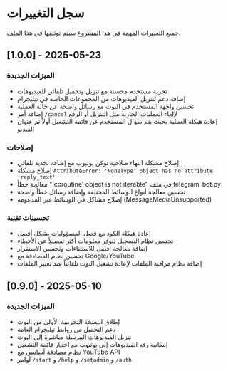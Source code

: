 # سجل التغييرات

جميع التغييرات المهمة في هذا المشروع سيتم توثيقها في هذا الملف.

## [1.0.0] - 2025-05-23

### الميزات الجديدة
- تجربة مستخدم محسنة مع تنزيل وتحميل تلقائي للفيديوهات
- إضافة دعم لتنزيل الفيديوهات من المجموعات الخاصة في تيليجرام
- تحسين واجهة المستخدم في البوت مع رسائل واضحة عن حالة العملية
- إضافة أمر `/cancel` لإلغاء العمليات الجارية مثل التنزيل أو الرفع
- إعادة هيكلة العملية بحيث يتم سؤال المستخدم عن قائمة التشغيل أولاً ثم عنوان الفيديو

### إصلاحات
- إصلاح مشكلة انتهاء صلاحية توكن يوتيوب مع إضافة تجديد تلقائي
- إصلاح مشكلة `AttributeError: 'NoneType' object has no attribute 'reply_text'`
- معالجة خطأ "'coroutine' object is not iterable" في ملف telegram_bot.py
- تحسين معالجة أنواع الوسائط المختلفة وإضافة رسائل خطأ واضحة
- إصلاح مشاكل في الوسائط غير المدعومة (MessageMediaUnsupported)

### تحسينات تقنية
- إعادة هيكلة الكود مع فصل المسؤوليات بشكل أفضل
- تحسين نظام التسجيل ليوفر معلومات أكثر تفصيلاً عن الأخطاء
- إضافة معالجة أفضل للاستثناءات وتحسين الاستقرار
- تحسين نظام المصادقة مع Google/YouTube
- إضافة نظام مراقبة الملفات لإعادة تشغيل البوت تلقائياً عند تغيير الملفات

## [0.9.0] - 2025-05-10

### الميزات الجديدة
- إطلاق النسخة التجريبية الأولى من البوت
- دعم التحميل من روابط تيليجرام العامة
- تنزيل الفيديوهات المرسلة مباشرة إلى البوت
- إمكانية رفع الفيديوهات إلى يوتيوب مع اختيار قائمة التشغيل
- نظام مصادقة أساسي مع YouTube API
- أوامر `/start` و `/help` و `/setadmin` و `/auth` 